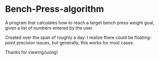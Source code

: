 # Bench-Press-algorithm
A program that calculates how to reach a target bench press weight goal, given a list of numbers entered by the user.

Created over the span of roughly a day. I realize there could be floating-point precision issues, but generally, this works for most cases.

Thanks for viewing/using!
